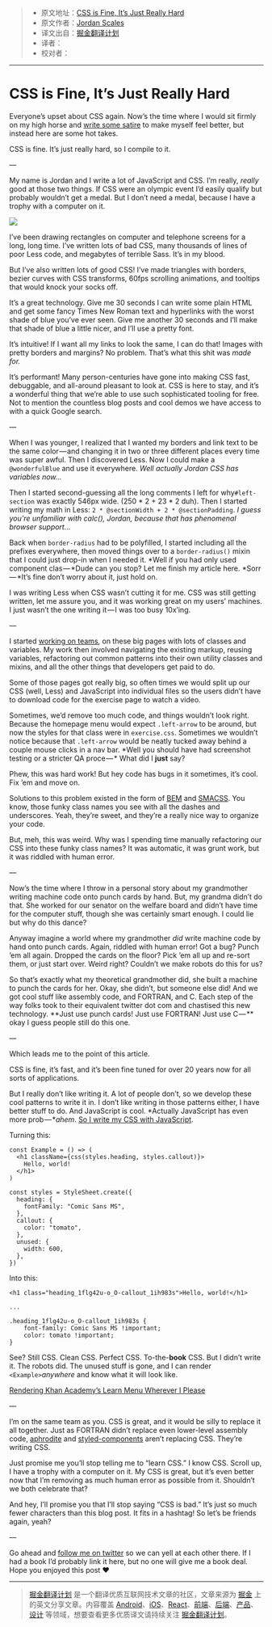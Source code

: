 > * 原文地址：[CSS is Fine, It’s Just Really Hard](https://medium.com/@jdan/css-is-fine-its-just-really-hard-638da7a3dce0)
> * 原文作者：[Jordan Scales](https://medium.com/@jdan)
> * 译文出自：[掘金翻译计划](https://github.com/xitu/gold-miner)
> * 译者： 
> * 校对者：

---

# CSS is Fine, It’s Just Really Hard

Everyone’s upset about CSS again. Now’s the time where I would sit firmly on my high horse and [write some satire](https://medium.com/friendship-dot-js) to make myself feel better, but instead here are some hot takes.

CSS is fine. It’s just really hard, so I compile to it.

—

My name is Jordan and I write a lot of JavaScript and CSS. I’m really, *really* good at those two things. If CSS were an olympic event I’d easily qualify but probably wouldn’t get a medal. But I don’t need a medal, because I have a trophy with a computer on it.

![](https://cdn-images-1.medium.com/max/1600/1*ioYNZ-FgsSpoos6b3iKblg.png)

I’ve been drawing rectangles on computer and telephone screens for a long, long time. I’ve written lots of bad CSS, many thousands of lines of poor Less code, and megabytes of terrible Sass. It’s in my blood.

But I’ve also written lots of good CSS! I’ve made triangles with borders, bezier curves with CSS transforms, 60fps scrolling animations, and tooltips that would knock your socks off.

It’s a great technology. Give me 30 seconds I can write some plain HTML and get some fancy Times New Roman text and hyperlinks with the worst shade of blue you’ve ever seen. Give me another 30 seconds and I’ll make that shade of blue a little nicer, and I’ll use a pretty font.

It’s intuitive! If I want all my links to look the same, I can do that! Images with pretty borders and margins? No problem. That’s what this shit was *made for.*

It’s performant! Many person-centuries have gone into making CSS fast, debuggable, and all-around pleasant to look at. CSS is here to stay, and it’s a wonderful thing that we’re able to use such sophisticated tooling for free. Not to mention the countless blog posts and cool demos we have access to with a quick Google search.

—

When I was younger, I realized that I wanted my borders and link text to be the same color — and changing it in two or three different places every time was super awful. Then I discovered Less. Now I could make a `@wonderfulBlue` and use it everywhere. *Well actually Jordan CSS has variables now…*

Then I started second-guessing all the long comments I left for why`#left-section` was exactly 546px wide. (250 * 2 + 23 * 2 duh). Then I started writing my math in Less: `2 * @sectionWidth + 2 * @sectionPadding`. *I guess you’re unfamiliar with calc(), Jordan, because that has phenomenal browser support…*

Back when `border-radius` had to be polyfilled, I started including all the prefixes everywhere, then moved things over to a `border-radius()` mixin that I could just drop-in when I needed it. *Well if you had only used component clas — *Dude can you stop? Let me finish my article here. *Sorr — *It’s fine don’t worry about it, just hold on.

I was writing Less when CSS wasn’t cutting it for me. CSS was still getting written, let me assure you, and it was working great on my users’ machines. I just wasn’t the one writing it — I was too busy 10x’ing.

—

I started [working on teams](https://www.khanacademy.org/), on these big pages with lots of classes and variables. My work then involved navigating the existing markup, reusing variables, refactoring out common patterns into their own utility classes and mixins, and all the other things that developers get paid to do.

Some of those pages got really big, so often times we would split up our CSS (well, Less) and JavaScript into individual files so the users didn’t have to download code for the exercise page to watch a video.

Sometimes, we’d remove too much code, and things wouldn’t look right. Because the homepage menu would expect `.left-arrow` to be around, but now the styles for that class were in `exercise.css`. Sometimes we wouldn’t notice because that `.left-arrow` would be neatly tucked away behind a couple mouse clicks in a nav bar. *Well you should have had screenshot testing or a stricter QA proce — * What did I **just** say?

Phew, this was hard work! But hey code has bugs in it sometimes, it’s cool. Fix ’em and move on.

Solutions to this problem existed in the form of [BEM](http://getbem.com/) and [SMACSS](https://smacss.com/). You know, those funky class names you see with all the dashes and underscores. Yeah, they’re sweet, and they’re a really nice way to organize your code.

But, meh, this was weird. Why was I spending time manually refactoring our CSS into these funky class names? It was automatic, it was grunt work, but it was riddled with human error.

—

Now’s the time where I throw in a personal story about my grandmother writing machine code onto punch cards by hand. But, my grandma didn’t do that. She worked for our senator on the welfare board and didn’t have time for the computer stuff, though she was certainly smart enough. I could lie but why do this dance?

Anyway imagine a world where my grandmother *did* write machine code by hand onto punch cards. Again, riddled with human error! Got a bug? Punch ’em all again. Dropped the cards on the floor? Pick ’em all up and re-sort them, or just start over. Weird right? Couldn’t we make robots do this for us?

So that’s exactly what my theoretical grandmother did, she built a machine to punch the cards for her. Okay, she didn’t, but someone else did! And we got cool stuff like assembly code, and FORTRAN, and C. Each step of the way folks took to their equivalent twitter dot com and chastised this new technology. **Just use punch cards! Just use FORTRAN! Just use C — ** okay I guess people still do this one.

—

Which leads me to the point of this article.

CSS is fine, it’s fast, and it’s been fine tuned for over 20 years now for all sorts of applications.

But I really don’t like writing it. A lot of people don’t, so we develop these cool patterns to write it in. I don’t like writing in those patterns either, I have better stuff to do. And JavaScript is cool. *Actually JavaScript has even more prob — **ahem*. [So I write my CSS with JavaScript](https://github.com/khan/aphrodite).

Turning this:

    const Example = () => (
      <h1 className={css(styles.heading, styles.callout)}>
        Hello, world!
      </h1>
    )

    const styles = StyleSheet.create({
      heading: {
        fontFamily: "Comic Sans MS",
      },
      callout: {
        color: "tomato",
      },
      unused: {
        width: 600,
      },
    })

Into this:

    <h1 class="heading_1flg42u-o_O-callout_1ih983s">Hello, world!</h1>

    ...

    .heading_1flg42u-o_O-callout_1ih983s {
        font-family: Comic Sans MS !important;
        color: tomato !important;
    }

See? Still CSS. Clean CSS. Perfect CSS. To-the-**book** CSS. But I didn’t write it. The robots did. The unused stuff is gone, and I can render `<Example>`*anywhere* and know what it will look like.

[Rendering Khan Academy’s Learn Menu Wherever I Please](https://medium.com/@jdan/rendering-khan-academys-learn-menu-wherever-i-please-4b58d4a9432d)

—

I’m on the same team as you. CSS is great, and it would be silly to replace it all together. Just as FORTRAN didn’t replace even lower-level assembly code, [aphrodite](https://github.com/khan/aphrodite) and [styled-components](https://github.com/styled-components/styled-components) aren’t replacing CSS. They’re writing CSS.

Just promise me you’ll stop telling me to “learn CSS.” I know CSS. Scroll up, I have a trophy with a computer on it. My CSS is great, but it’s even better now that I’m removing as much human error as possible from it. Shouldn’t we both celebrate that?

And hey, I’ll promise you that I’ll stop saying “CSS is bad.” It’s just so much fewer characters than this blog post. It fits in a hashtag! So let’s be friends again, yeah?

—

Go ahead and [follow me on twitter](https://twitter.com/jdan) so we can yell at each other there. If I had a book I’d probably link it here, but no one will give me a book deal. Hope you enjoyed this post ❤

---

> [掘金翻译计划](https://github.com/xitu/gold-miner) 是一个翻译优质互联网技术文章的社区，文章来源为 [掘金](https://juejin.im) 上的英文分享文章。内容覆盖 [Android](https://github.com/xitu/gold-miner#android)、[iOS](https://github.com/xitu/gold-miner#ios)、[React](https://github.com/xitu/gold-miner#react)、[前端](https://github.com/xitu/gold-miner#前端)、[后端](https://github.com/xitu/gold-miner#后端)、[产品](https://github.com/xitu/gold-miner#产品)、[设计](https://github.com/xitu/gold-miner#设计) 等领域，想要查看更多优质译文请持续关注 [掘金翻译计划](https://github.com/xitu/gold-miner)。

